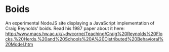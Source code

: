 # Boids
An experimental NodeJS site displaying a JavaScript implementation of Craig Reynolds' boids.
Read his 1987 paper about it here: http://www.macs.hw.ac.uk/~dwcorne/Teaching/Craig%20Reynolds%20Flocks,%20Herds,%20and%20Schools%20A%20Distributed%20Behavioral%20Model.htm
